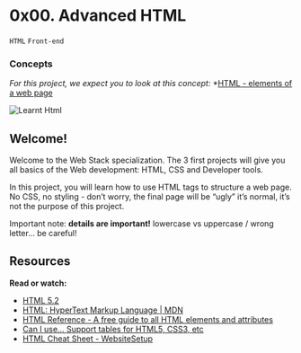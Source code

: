 # 0x00. Advanced HTML
`HTML` `Front-end`

### Concepts
*For this project, we expect you to look at this concept:*
*[HTML - elements of a web page](https://intranet.alxswe.com/concepts/543)

![Learnt Html](https://s3.amazonaws.com/alx-intranet.hbtn.io/uploads/medias/2019/12/5d9e347964a9cc0e3e24.jpg?X-Amz-Algorithm=AWS4-HMAC-SHA256&X-Amz-Credential=AKIARDDGGGOUSBVO6H7D%2F20240507%2Fus-east-1%2Fs3%2Faws4_request&X-Amz-Date=20240507T112004Z&X-Amz-Expires=86400&X-Amz-SignedHeaders=host&X-Amz-Signature=f9f72262e95ebc2467235b18e6fccead8d91eb2b78f6757a0f037e4547717032)

## Welcome!
Welcome to the Web Stack specialization. The 3 first projects will give you all basics of the Web development: HTML, CSS and Developer tools.

In this project, you will learn how to use HTML tags to structure a web page. No CSS, no styling - don’t worry, the final page will be “ugly” it’s normal, it’s not the purpose of this project.

Important note: **details are important!** lowercase vs uppercase / wrong letter… be careful!

## Resources
**Read or watch:**
* [HTML 5.2](https://intranet.alxswe.com/rltoken/3ZeSykXeV9rQhzFiW5GHcg)
* [HTML: HyperText Markup Language | MDN](https://intranet.alxswe.com/rltoken/XWdv6hMca_9jks7PN2gsbA)
* [HTML Reference - A free guide to all HTML elements and attributes](https://intranet.alxswe.com/rltoken/H59e408ohxV9x_tYOWSxvg)
* [Can I use… Support tables for HTML5, CSS3, etc](https://intranet.alxswe.com/rltoken/u6RvQ_45Xpw82Awl82NZcg)
* [HTML Cheat Sheet - WebsiteSetup](https://intranet.alxswe.com/rltoken/6SV9Z98vlb8iehxHnl9YJg)
